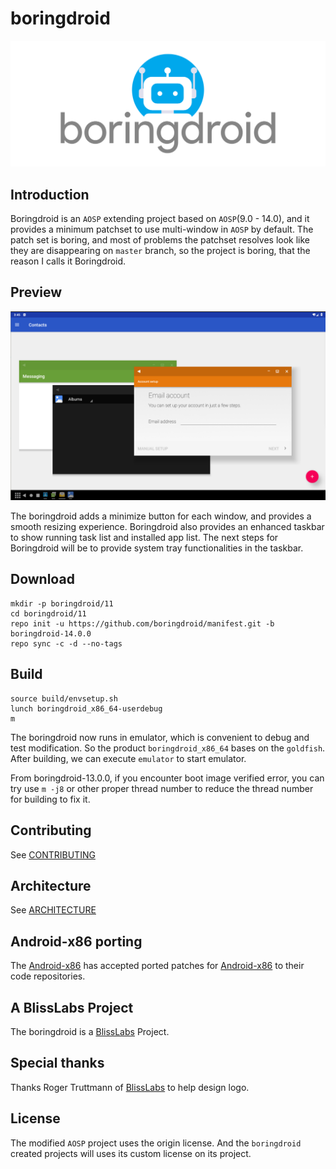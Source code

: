 # boringdroid

![boringdroid logo](./images/logo.png)

## Introduction

Boringdroid is an `AOSP` extending project based on `AOSP`(9.0 - 14.0), and it provides a minimum patchset to use multi-window in `AOSP` by default. The patch set is boring, and most of problems the patchset resolves look like they are disappearing on `master` branch, so the project is boring, that the reason I calls it Boringdroid.

## Preview

![screenshot with multi-window](./images/screenshot-multi-window.png)

The boringdroid adds a minimize button for each window, and provides a smooth resizing experience. Boringdroid also provides an enhanced taskbar to show running task list and installed app list. The next steps for Boringdroid will be to provide system tray functionalities in the taskbar.

## Download

```shell
mkdir -p boringdroid/11
cd boringdroid/11
repo init -u https://github.com/boringdroid/manifest.git -b boringdroid-14.0.0
repo sync -c -d --no-tags
```
## Build

```shell
source build/envsetup.sh
lunch boringdroid_x86_64-userdebug
m
```

The boringdroid now runs in emulator, which is convenient to debug and test modification. So the product `boringdroid_x86_64` bases on the `goldfish`. After building, we can execute `emulator` to start emulator.

From boringdroid-13.0.0, if you encounter boot image verified error, you can try use `m -j8` or other proper thread number to reduce the thread number for building to fix it.

## Contributing

See [CONTRIBUTING](CONTRIBUTING.md)

## Architecture

See [ARCHITECTURE](ARCHITECTURE.md)

## Android-x86 porting

The [Android-x86](https://www.android-x86.org/) has accepted ported patches for [Android-x86](https://www.android-x86.org/) to their code repositories.

## A BlissLabs Project

The boringdroid is a [BlissLabs](https://blisslabs.org/) Project.

## Special thanks

Thanks Roger Truttmann of [BlissLabs](https://blissos.org/) to help design logo.

## License

The modified `AOSP` project uses the origin license. And the `boringdroid` created projects will uses its custom license on its project.

